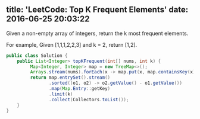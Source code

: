 title: 'LeetCode: Top K Frequent Elements'
date: 2016-06-25 20:03:22
---
Given a non-empty array of integers, return the k most frequent elements.

For example,
Given [1,1,1,2,2,3] and k = 2, return [1,2].

```java
public class Solution {
    public List<Integer> topKFrequent(int[] nums, int k) {
         Map<Integer, Integer> map = new TreeMap<>();
         Arrays.stream(nums).forEach(x -> map.put(x, map.containsKey(x) ? map.get(x) + 1 : 1));
         return map.entrySet().stream()
                .sorted((o1, o2) -> o2.getValue() - o1.getValue())
                .map(Map.Entry::getKey)
                .limit(k)
                .collect(Collectors.toList());
    }
}
```